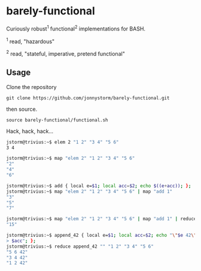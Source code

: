 barely-functional
=====

Curiously robust<sup>1</sup> functional<sup>2</sup> implementations for BASH.

<sup>1</sup> read, "hazardous"

<sup>2</sup> read, "stateful, imperative, pretend functional"

## Usage

Clone the repository

    git clone https://github.com/jonnystorm/barely-functional.git

then source.

    source barely-functional/functional.sh

Hack, hack, hack...

```bash
jstorm@trivius:~$ elem 2 "1 2" "3 4" "5 6"
3 4

jstorm@trivius:~$ map "elem 2" "1 2" "3 4" "5 6"
"2"
"4"
"6"

jstorm@trivius:~$ add { local e=$1; local acc=$2; echo $((e+acc)); };
jstorm@trivius:~$ map "elem 2" "1 2" "3 4" "5 6" | map "add 1"
"3"
"5"
"7"

jstorm@trivius:~$ map "elem 2" "1 2" "3 4" "5 6" | map "add 1" | reduce add 0
"15"

jstorm@trivius:~$ append_42 { local e=$1; local acc=$2; echo "\"$e 42\"
> $acc"; };
jstorm@trivius:~$ reduce append_42 "" "1 2" "3 4" "5 6"
"5 6 42"
"3 4 42"
"1 2 42"
```

